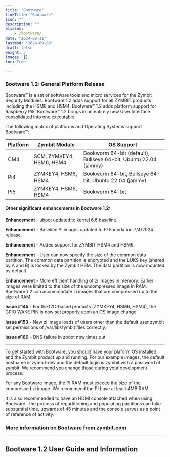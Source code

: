 ```yaml
---
title: "Bootware"
linkTitle: "Bootware"
icon: ""
description: ""
aliases:
    - /bootware/
date: "2024-08-11"
lastmod: "2024-09-09"
draft: false
weight: 3
images: []
toc: True

---
```



### Bootware 1.2: General Platform Release

Bootware™ is a set of software tools and micro services for the Zymbit Security Modules. Bootware 1.2 adds support for all ZYMBIT products including the HSM6 and HSM4. Bootware™ 1.2 adds platform support for Raspberry Pi5. Bootware™ 1.2 brings in an entirely new User Interface consolidated into one executable.

The following matrix of platforms and Operating Systems support Bootware™:

| Platform | Zymbit Module | OS Support |
| ----- | ----- | ----- |
| CM4 | SCM, ZYMKEY4, HSM6, HSM4 | Bookworm 64-bit (default), Bullseye 64-bit, Ubuntu 22.04 (jammy) |
| Pi4 | ZYMKEY4, HSM6, HSM4 | Bookworm 64-bit, Bullseye 64-bit, Ubuntu 22.04 (jammy) |
| Pi5 | ZYMKEY4, HSM6, HSM4 | Bookworm 64-bit |

#### Other significant enhancements in Bootware 1.2:

**Enhancement** - uboot updated to kernel 6.6 baseline.

**Enhancement** - Baseline Pi images updated to PI Foundation 7/4/2024 release.

**Enhancement** - Added support for ZYMBIT HSM4 and HSM6.

**Enhancement** - User can now specify the size of the common data partition. The common data partition is encrypted and the LUKS key (shared by A and B) is locked by the Zymbit HSM. The data partition is now mounted by default.

**Enhancement** - More efficient handling of zi images in memory. Earlier images were limited to the size of the uncompressed image in RAM. Bootware 1.2 can accommodate zi images that are compressed up to the size of RAM.

**Issue #145** - For the I2C-based products (ZYMKEY4, HSM6, HSM4), the GPIO WAKE PIN is now set properly upon an OS image change.

**Issue #153** - New zi image loads of users other than the default user zymbit set permissions of /var/lib/zymbit files correctly.

**Issue #160** - DNS failure in zboot now times out

---

To get started with Bootware, you should have your plaform OS installed and the Zymbit product up and running. For our example images, the default hostname is zymbit-dev and the default login is zymbit with a password of zymbit. We recommend you change those during your development process. 

For any Bootware image, the PI RAM must exceed the size of the compressed zi image. We recommend the PI have at least 4MB RAM.

It is also recommended to have an HDMI console attached when using Bootware. The process of repartitioning and populating partitions can take substantial time, upwards of 45 minutes and the console serves as a point of reference of activity.

### [More information on Bootware  from zymbit.com](https://www.zymbit.com/bootware/)

-----

## Bootware 1.2 User Guide and Information

